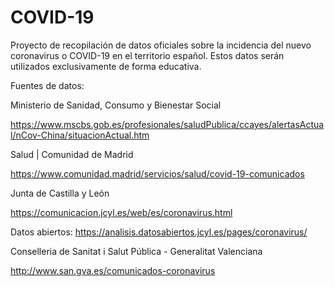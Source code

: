 # COVID-19
Proyecto de recopilación de datos oficiales sobre la incidencia del nuevo coronavirus o COVID-19 en el territorio español. Estos datos serán utilizados exclusivamente de forma educativa.

Fuentes de datos:

Ministerio de Sanidad, Consumo y Bienestar Social

https://www.mscbs.gob.es/profesionales/saludPublica/ccayes/alertasActual/nCov-China/situacionActual.htm

Salud | Comunidad de Madrid

https://www.comunidad.madrid/servicios/salud/covid-19-comunicados

Junta de Castilla y León

https://comunicacion.jcyl.es/web/es/coronavirus.html

Datos abiertos: https://analisis.datosabiertos.jcyl.es/pages/coronavirus/

Conselleria de Sanitat i Salut Pública - Generalitat Valenciana

http://www.san.gva.es/comunicados-coronavirus

